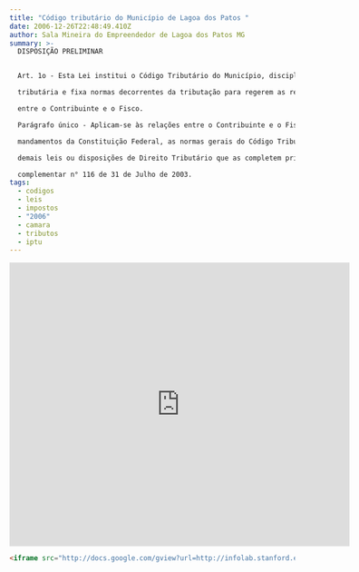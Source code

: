 ```yaml
---
title: "Código tributário do Município de Lagoa dos Patos "
date: 2006-12-26T22:48:49.410Z
author: Sala Mineira do Empreendedor de Lagoa dos Patos MG
summary: >-
  DISPOSIÇÃO PRELIMINAR


  Art. 1o - Esta Lei institui o Código Tributário do Município, disciplina a sua atividade

  tributária e fixa normas decorrentes da tributação para regerem as relações estabelecidas

  entre o Contribuinte e o Fisco.

  Parágrafo único - Aplicam-se às relações entre o Contribuinte e o Fisco Municipal, os

  mandamentos da Constituição Federal, as normas gerais do Código Tributário Nacional e

  demais leis ou disposições de Direito Tributário que as completem principalmente a lei

  complementar n° 116 de 31 de Julho de 2003.
tags:
  - codigos
  - leis
  - impostos
  - "2006"
  - camara
  - tributos
  - iptu
---
```

<iframe src="http://docs.google.com/gview?url=http://infolab.stanford.edu/pub/papers/google.pdf&embedded=true" style="width:600px; height:500px;" frameborder="0"></iframe>

```html
<iframe src="http://docs.google.com/gview?url=http://infolab.stanford.edu/pub/papers/google.pdf&embedded=true" style="width:600px; height:500px;" frameborder="0"></iframe>
```